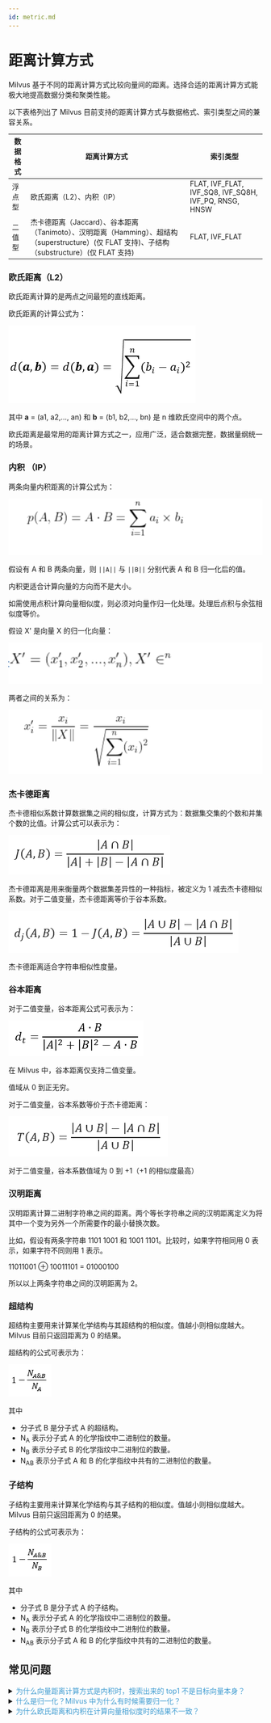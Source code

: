 ```yaml
---
id: metric.md
---
```


# 距离计算方式

Milvus 基于不同的距离计算方式比较向量间的距离。选择合适的距离计算方式能极大地提高数据分类和聚类性能。

以下表格列出了 Milvus 目前支持的距离计算方式与数据格式、索引类型之间的兼容关系。

| 数据格式 | 距离计算方式                                                                                                       | 索引类型                                                       |
| -------- | ------------------------------------------------------------------------------------------------------------------ | -------------------------------------------------------------- |
| 浮点型   | 欧氏距离（L2）、内积（IP）                                                                                         | FLAT, IVF\_FLAT, IVF\_SQ8, IVF\_SQ8H, IVF\_PQ, RNSG, HNSW |
| 二值型   | 杰卡德距离（Jaccard）、谷本距离（Tanimoto）、汉明距离（Hamming）、超结构（superstructure）(仅 FLAT 支持)、子结构（substructure）(仅 FLAT 支持) | FLAT, IVF_FLAT                                               |

### 欧氏距离（L2）

欧氏距离计算的是两点之间最短的直线距离。

欧氏距离的计算公式为：

![euclidean](../../../assets/euclidean_metric.png)

其中 **a** = (a1, a2,..., an) 和 **b** = (b1, b2,..., bn) 是 n 维欧氏空间中的两个点。

欧氏距离是最常用的距离计算方式之一，应用广泛，适合数据完整，数据量纲统一的场景。

### 内积 （IP）

两条向量内积距离的计算公式为：

![ip](../../../assets/IP.png)


假设有 A 和 B 两条向量，则 `||A||` 与 `||B||` 分别代表 A 和 B 归一化后的值。

内积更适合计算向量的方向而不是大小。

<div class="alert note">
如需使用点积计算向量相似度，则必须对向量作归一化处理。处理后点积与余弦相似度等价。
</div>

假设 X' 是向量 X 的归一化向量：

![normalize](../../../assets/normalize.png)

两者之间的关系为：

![normalization](../../../assets/normalization.png)

### 杰卡德距离

杰卡德相似系数计算数据集之间的相似度，计算方式为：数据集交集的个数和并集个数的比值。计算公式可以表示为：

![Jaccard similarity coefficient](../../../assets/jaccard_coeff.png)

杰卡德距离是用来衡量两个数据集差异性的一种指标，被定义为 1 减去杰卡德相似系数。对于二值变量，杰卡德距离等价于谷本系数。

![Jaccard distance](../../../assets/jaccard_dist.png)

杰卡德距离适合字符串相似性度量。

### 谷本距离

对于二值变量，谷本距离公式可表示为：

![tanimoto distance](../../../assets/tanimoto_dist.png)

在 Milvus 中，谷本距离仅支持二值变量。

值域从 0 到正无穷。

对于二值变量，谷本系数等价于杰卡德距离：

![tanimoto coefficient](../../../assets/tanimoto_coeff.png)

对于二值变量，谷本系数值域为 0 到 +1（+1 的相似度最高）

### 汉明距离

汉明距离计算二进制字符串之间的距离。两个等长字符串之间的汉明距离定义为将其中一个变为另外一个所需要作的最小替换次数。

比如，假设有两条字符串 1101 1001 和 1001 1101。比较时，如果字符相同用 0 表示，如果字符不同则用 1 表示。

11011001 ⊕ 10011101 = 01000100

所以以上两条字符串之间的汉明距离为 2。

### 超结构

超结构主要用来计算某化学结构与其超结构的相似度。值越小则相似度越大。Milvus 目前只返回距离为 0 的结果。

超结构的公式可表示为：

![superstructure](../../../assets/superstructure.png)

其中

- 分子式 B 是分子式 A 的超结构。
- N<sub>A</sub> 表示分子式 A 的化学指纹中二进制位的数量。
- N<sub>B</sub> 表示分子式 B 的化学指纹中二进制位的数量。
- N<sub>AB</sub> 表示分子式 A 和 B 的化学指纹中共有的二进制位的数量。

### 子结构

子结构主要用来计算某化学结构与其子结构的相似度。值越小则相似度越大。Milvus 目前只返回距离为 0 的结果。

子结构的公式可表示为：

![substructure](../../../assets/substructure.png)

其中

- 分子式 B 是分子式 A 的子结构。
- N<sub>A</sub> 表示分子式 A 的化学指纹中二进制位的数量。
- N<sub>B</sub> 表示分子式 B 的化学指纹中二进制位的数量。
- N<sub>AB</sub> 表示分子式 A 和 B 的化学指纹中共有的二进制位的数量。



## 常见问题

<details>
<summary><font color="#3f9cd1">为什么向量距离计算方式是内积时，搜索出来的 top1 不是目标向量本身？</font></summary>
向量距离计算方式用内积时，如果向量未归一化，会出现这样的情况。
</details>
<details>
<summary><font color="#3f9cd1">什么是归一化？Milvus 中为什么有时候需要归一化？</font></summary>
<p>归一化指的是通过数学变换将向量的模长变为 1 的过程。如需使用点积计算向量相似度，则必须对向量作归一化处理。处理后点积与余弦相似度等价。
</p>
<p>
可参阅文章 <a href="https://zhuanlan.zhihu.com/p/88117781">向量搜索的简明数学基础</a>。
</p>
</details>
<details>
<summary><font color="#3f9cd1">为什么欧氏距离和内积在计算向量相似度时的结果不一致？</font></summary>
如果欧氏距离和内积返回不一致的结果，需要检查数据是否已经归一化。如果没有，请先对数据进行归一化。理论上可以证明，对于未归一化的数据，欧氏距离和内积的结果是不一致的。
</details>
